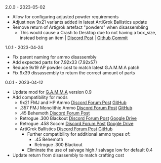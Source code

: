 2.0.0 - 2023-05-02
- Allow for configuring adjusted powder requirements
- Adjust new 9x21 variants added in latest ArtiGrok Ballistics update
- Remove return of Artigrok artefact "powders" when disassembling
  - This would cause a Crash to Desktop due to not having a box\_size, instead being an item | [Discord Post](https://discord.com/channels/912320241713958912/1065168136577482753/1102879099892027442) | [Github Commit](https://github.com/ilrathCXV/ArtiGrok-Ballistics-GAMMA-ilrath-Mo3/commit/b10f6d355a04ff630fcc581443e27e49a29ebe1c)

1.0.1 - 2023-04-24
- Fix parent naming for ammo disassembly
- Add expected parts for 7.92x33 (7.92x57)
- Reduce 9x19 AP powder cost to match latest G.A.M.M.A patch
- Fix 9x39 dissassembly to return the correct amount of parts

0.0.1 - 2023-04-12
- Update mod for [G.A.M.M.A](https://github.com/Grokitach/Stalker_GAMMA) version 0.9
- Add compatibility for mods
  - 9x21 FMJ and HP Ammo [Discord Forum Post](https://discord.com/channels/912320241713958912/1037521838202433616/1037521838202433616) [GitHub](https://github.com/ilrathCXV/9x21-FMJ-HP-Ammo-GAMMA)
  - .357 FMJ Monolithic Ammo [Discord Forum Post](https://discord.com/channels/912320241713958912/1043063409098371083/1043063409098371083) [GitHub](https://github.com/ilrathCXV/.357-FMJ-Monolithic-Ammo)
  - .45 Behemoth [Discord Forum Post](https://discord.com/channels/912320241713958912/1052402537099169822/1052402537099169822)
  - Retrogue .300 Blackout [Discord Forum Post](https://discord.com/channels/912320241713958912/1036727845726204024/1036727845726204024) [Google Drive](https://drive.google.com/drive/folders/1szYgPK8zZXWuU_naye-E2CTAWzBPxZC0)
  - Retrogue .458 Socom [Discord Forum Post](https://discord.com/channels/912320241713958912/1036727845726204024/1036727845726204024) [Google Drive](https://drive.google.com/drive/folders/1szYgPK8zZXWuU_naye-E2CTAWzBPxZC0)
  - ArtiGrok Ballistics [Discord Forum Post](https://discord.com/channels/912320241713958912/1065168136577482753/1065168136577482753) [GitHub](https://github.com/ilrathCXV/ArtiGrok-Ballistics-GAMMA-ilrath-Mo3)
    - Further compatibility for additional ammo types of:
      - .45 Behemoth
      - Retrogue .300 Blackout
    - Eliminate the use of salvage high / salvage low for default 0.4
- Update return from disassembly to match crafting cost
